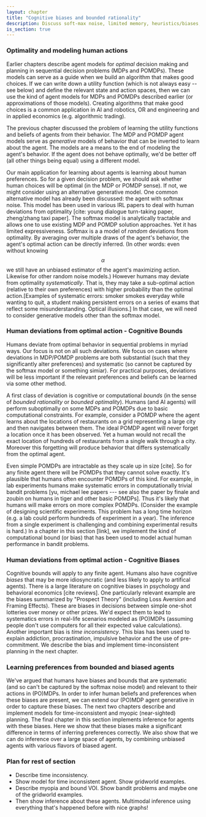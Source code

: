 ```yaml
---
layout: chapter
title: "Cognitive biases and bounded rationality"
description: Discuss soft-max noise, limited memory, heuristics/biases, motivation from intractability of POMDPs.
is_section: true
---
```



### Optimality and modeling human actions

Earlier chapters describe agent models for *optimal* decision making and planning in sequential decision problems (MDPs and POMDPs). These models can serve as a guide when we build an algorithm that makes good choices. If we can write down a utility function (which is not always easy -- see below) and define the relevant state and action spaces, then we can use the kind of agent models for MDPs and POMDPs described earlier (or approximations of those models). Creating algorithms that make good choices is a common application in AI and robotics, OR and engineering and in applied economics (e.g. algorithmic trading).

The previous chapter discussed the problem of learning the utility functions and beliefs of agents from their behavior. The MDP and POMDP agent models serve as *generative* models of behavior that can be inverted to learn about the agent. The models are a means to the end of modeling the agent's behavior. If the agent does not behave optimally, we'd be better off (all other things being equal) using a different model. 

Our main application for learning about agents is learning about human preferences. So for a given decision problem, we should ask whether human choices will be optimal (in the MDP or POMDP sense). If not, we might consider using an alternative generative model. One common alternative model has already been discussed: the agent with softmax noise. This model has been used in various IRL papers to deal with human deviations from optimality [cite: young dialogue turn-taking paper, zheng/zhang taxi paper]. The softmax model is analytically tractable and allows one to use existing MDP and POMDP solution approaches. Yet it has limited expressiveness. Softmax is a a model of *random* deviations from optimality. By averaging over multiple draws of the agent's behavior, the agent's optimal action can be directly inferred. (In other words: even without knowing $$\alpha$$ we still have an unbiased estimator of the agent's maximizing action. Likewise for other random noise models.) However humans may deviate from optimality *systematically*. That is, they may take a sub-optimal action (relative to their own preferences) with higher probability than the optimal action.[Examples of systematic errors: smoker smokes everyday while wanting to quit, a student making persistent errors on a series of exams that reflect some misunderstanding. Optical illusions.] In that case, we will need to consider generative models other than the softmax model.


### Human deviations from optimal action - Cognitive Bounds
Humans deviate from optimal behavior in sequential problems in myriad ways. Our focus is not on all such deviations. We focus on cases where deviations in MDP/POMDP problems are both substantial (such that they significantly alter preferences) and systematic (so cannot be captured by the softmax model or something simiar). For practical purposes, deviations will be less important if the relevant preferences and beliefs can be learned via some other method. 

A first class of deviation is cognitive or computational *bounds* (in the sense of *bounded rationality* or *bounded optimality*). Humans (and AI agents) will perform suboptimally on some MDPs and POMDPs due to basic computational constraints. For example, consider a POMDP where the agent learns about the locations of restaurants on a grid representing a large city and then navigates between them. The ideal POMDP agent will never forget a location once it has been observed. Yet a human would not recall the exact location of hundreds of restaurants from a single walk through a city. Moreover this forgetting will produce behavior that differs systematically from the optimal agent. 

Even simple POMDPs are intractable as they scale up in size [cite]. So for any finite agent there will be POMDPs that they cannot solve exactly. It's plausible that humans often encounter POMDPs of this kind. For example, in lab experiments humans make systematic errors in computationally trivial bandit problems [yu, michael lee papers --- see also the paper by finale and zoubin on humans in tiger and other basic POMDPs]. Thus it's likely that humans will make errors on more complex POMDPs. (Consider the example of designing scientific experiments. This problem has a long time horizon (e.g. a lab could perform hundreds of experiment in a year). The inference from a single experiment is challenging and combining experimental results is hard.) In a chapter in this section [link], we implement the kind of computational bound (or bias) that has been used to model actual human performance in bandit problems. 


### Human deviations from optimal action - Cognitive Biases
Cognitive bounds will apply to any finite agent. Humans also have cognitive *biases* that may be more idiosyncratic (and less likely to apply to artifical agents). There is a large literature on cognitive biases in psychology and behavioral economics [cite reviews]. One particularly relevant example are the biases summarized by "Prospect Theory" (including Loss Aversion and Framing Effects). These are biases in decisions between simple one-shot lotteries over money or other prizes. We'd expect them to lead to systematics errors in real-life scenarios modeled as (PO)MDPs (assuming people don't use computers for all their expected value calculations). Another important bias is *time inconsistency*. This bias has been used to explain addiction, procrastination, impulsive behavior and the use of pre-commitment. We describe the bias and implement time-inconsistent planning in the next chapter. 


### Learning preferences from bounded and biased agents
We've argued that humans have biases and bounds that are systematic (and so can't be captured by the softmax noise model) and relevant to their actions in (PO)MDPs. In order to infer human beliefs and preferences when these biases are present, we can extend our (PO)MDP agent generative in order to capture these biases. The next two chapters describe and implement models for time-inconsistent and myopic (near-sighted) planning. The final chapter in this section implements inference for agents with these biases. Here we show that these biases make a significant difference in terms of inferring preferences correctly. We also show that we can do inference over a large space of agents, by combining unbiased agents with various flavors of biased agent. 



### Plan for rest of section
- Describe time inconsistency. 
- Show model for time inconsistent agent. Show gridworld examples.
- Describe myopia and bound VOI. Show bandit problems and maybe one of the gridworld examples.
- Then show inference about these agents. Multimodal inference using everything that's happened before with nice graphs!

